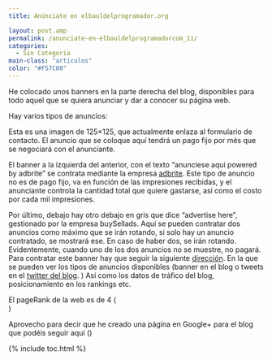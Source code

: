 ```yaml
---
title: Anúnciate en elbauldelprogramador.org

layout: post.amp
permalink: /anunciate-en-elbauldelprogramadorcom_11/
categories:
  - Sin Categoria
main-class: "articulos"
color: "#F57C00"
---
```

He colocado unos banners en la parte derecha del blog, disponibles para todo aquel que se quiera anunciar y dar a conocer su página web.

Hay varios tipos de anuncios:

<div class="separator" >
<a href="https://lh5.googleusercontent.com/-DLANQoy_rnk/TrGpS-lYBHI/AAAAAAAABiE/0jav51whk88/h120/banner125x125.jpg"  ><amp-img on="tap:lightbox1" role="button" tabindex="0" layout="responsive"  height="120" width="120" src="https://lh5.googleusercontent.com/-DLANQoy_rnk/TrGpS-lYBHI/AAAAAAAABiE/0jav51whk88/h120/banner125x125.jpg" /></a>
</div>

Esta es una imagen de 125&#215;125, que actualmente enlaza al formulario de contacto. El anuncio que se coloque aquí tendrá un pago fijo por més que se negociará con el anunciante.

El banner a la izquierda del anterior, con el texto &#8220;anunciese aqui powered by adbrite&#8221; se contrata mediante la empresa <a target="_blank" href="http://www.adbrite.com/mb/commerce/purchase_form.php?other_product_id=2043609&afsid=1">adbrite</a>. Este tipo de anuncio no es de pago fijo, va en función de las impresiones recibidas, y el anunciante controla la cantidad total que quiere gastarse, así como el costo por cada mil impresiones.

Por último, debajo hay otro debajo en gris que dice &#8220;advertise here&#8221;, gestionado por la empresa buySellads. Aquí se pueden contratar dos anuncios como máximo que se irán rotando, si solo hay un anuncio contratado, se mostrará ese. En caso de haber dos, se irán rotando. Evidentemente, cuando uno de los dos anuncios no se muestre, no pagará. Para contratar este banner hay que seguir la siguiente <a target="_blank" href="http://buysellads.com/buy/detail/124292/zone/1269376?utm_source=site_124292&utm_medium=website&utm_campaign=adhere&utm_content=zone_1269376">dirección</a>. En la que se pueden ver los tipos de anuncios disponibles (banner en el blog o tweets en el <a target="_blank" href="https://twitter.com/#!/bashycBlog">twitter del blog</a>. ) Así como los datos de tráfico del blog, posicionamiento en los rankings etc.

El pageRank de la web es de 4 (<a href="http://www.prchecker.info/" title="Free Page Rank Tool" target="_blank"><br /> <amp-img on="tap:lightbox1" role="button" tabindex="0" layout="responsive" src="http://pr.prchecker.info/getpr.php?codex=aHR0cDovL3d3dy5lbGJhdWxkZWxwcm9ncmFtYWRvci5jb20=&tag=1" alt="Free Page Rank Tool"  /></a>)

Aprovecho para decir que he creado una página en Google+ para el blog que podéis seguir aquí ([<amp-img on="tap:lightbox1" role="button" tabindex="0" layout="responsive" alt="Sígueme en G+" class="sigueme" height="32px" src="https://ssl.gstatic.com/assets/img/icons/gplus-32.png" title="Sígueme en G+" width="32px" />][1])



 [1]: http://gplus.to/elbauldelprogramador

{% include toc.html %}
